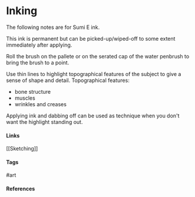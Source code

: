 # Inking
The following notes are for Sumi E ink.

This ink is permanent but can be picked-up/wiped-off to some extent immediately after applying.

Roll the brush on the pallete or on the serated cap of the water penbrush to bring the brush to a point.

Use thin lines to highlight topographical features of the subject to give a sense of shape and detail.
Topographical features:
- bone structure
- muscles
- wrinkles and creases

Applying ink and dabbing off can be used as technique when you don't want the highlight standing out.

#### Links
[[Sketching]]
#### Tags
#art
#### References